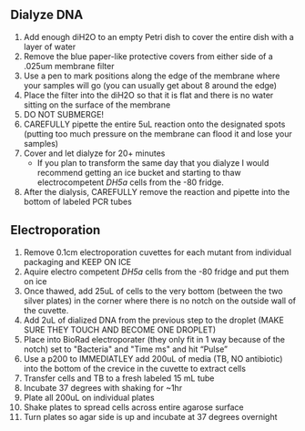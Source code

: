 ## Dialyze DNA
1. Add enough diH2O to an empty Petri dish to cover the entire dish with a layer of water
2. Remove the blue paper-like protective covers from either side of a .025um membrane filter
3. Use a pen to mark positions along the edge of the membrane where your samples will go (you can usually get about 8 around the edge)
3. Place the filter into the diH2O so that it is flat and there is no water sitting on the surface of the membrane
4. DO NOT SUBMERGE!
5. CAREFULLY pipette the entire 5uL reaction onto the designated spots (putting too much pressure on the membrane can flood it and lose your samples)
6. Cover and let dialyze for 20+ minutes
   * If you plan to transform the same day that you dialyze I would recommend getting an ice bucket and starting to thaw electrocompetent *DH5a* cells from the -80 fridge.
7. After the dialysis, CAREFULLY remove the reaction and pipette into the bottom of labeled PCR tubes

## Electroporation
1. Remove 0.1cm electroporation cuvettes for each mutant from individual packaging and KEEP ON ICE
2. Aquire electro competent *DH5a* cells from the -80 fridge and put them on ice
3. Once thawed, add 25uL of cells to the very bottom (between the two silver plates) in the corner where there is no notch on the outside wall of the cuvette.
4. Add 2uL of dialized DNA from the previous step to the droplet (MAKE SURE THEY TOUCH AND BECOME ONE DROPLET)
4. Place into BioRad electroporater (they only fit in 1 way because of the notch) set to "Bacteria" and "Time ms" and hit
“Pulse”
5. Use a p200 to IMMEDIATLEY add 200uL of media (TB, NO antibiotic) into the bottom of the crevice in the cuvette to extract cells
6. Transfer cells and TB to a fresh labeled 15 mL tube
7. Incubate 37 degrees with shaking for ~1hr
8. Plate all 200uL on individual plates
9. Shake plates to spread cells across entire agarose surface
10. Turn plates so agar side is up and incubate at 37 degrees overnight
